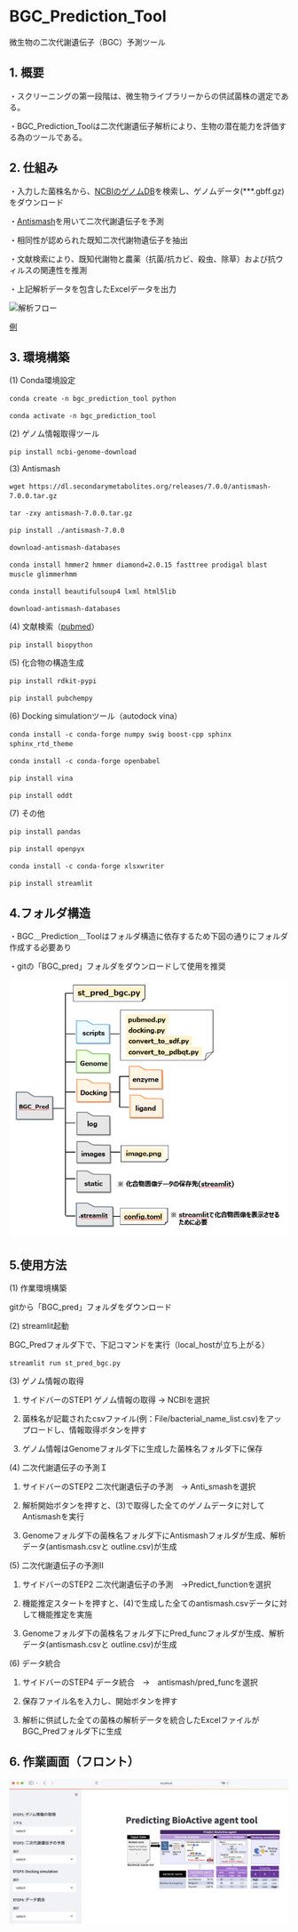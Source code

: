 # BGC_Prediction_Tool 
微生物の二次代謝遺伝子（BGC）予測ツール
## 1. 概要
・スクリーニングの第一段階は、微生物ライブラリーからの供試菌株の選定である。

・BGC_Prediction_Toolは二次代謝遺伝子解析により、生物の潜在能力を評価する為のツールである。
## 2. 仕組み
・入力した菌株名から、[NCBIのゲノムDB](https://www.ncbi.nlm.nih.gov/)を検索し、ゲノムデータ(***.gbff.gz)をダウンロード

・[Antismash](https://github.com/antismash)を用いて二次代謝遺伝子を予測

・相同性が認められた既知二次代謝物遺伝子を抽出

・文献検索により、既知代謝物と農薬（抗菌/抗カビ、殺虫、除草）および抗ウィルスの関連性を推測

・上記解析データを包含したExcelデータを出力

![解析フロー](./images/image.png)

[例]('./file/example_result.png')

## 3. 環境構築
(1) Conda環境設定

`conda create -n bgc_prediction_tool python`

`conda activate -n bgc_prediction_tool`

(2) ゲノム情報取得ツール

`pip install ncbi-genome-download`

(3) Antismash

`wget https://dl.secondarymetabolites.org/releases/7.0.0/antismash-7.0.0.tar.gz`

`tar -zxy antismash-7.0.0.tar.gz`

`pip install ./antismash-7.0.0`

`download-antismash-databases`

`conda install hmmer2 hmmer diamond=2.0.15 fasttree prodigal blast muscle glimmerhmm`

`conda install beautifulsoup4 lxml html5lib`

`download-antismash-databases`

(4) 文献検索（[pubmed](https://pubmed.ncbi.nlm.nih.gov/)）

`pip install biopython`

(5) 化合物の構造生成

`pip install rdkit-pypi`

`pip install pubchempy`

(6) Docking simulationツール（autodock vina）

`conda install -c conda-forge numpy swig boost-cpp sphinx sphinx_rtd_theme`

`conda install -c conda-forge openbabel`

`pip install vina`

`pip install oddt`

(7) その他

`pip install pandas`

`pip install openpyx`

`conda install -c conda-forge xlsxwriter`

`pip install streamlit`

## 4.フォルダ構造

・BGC＿Prediction＿Toolはフォルダ構造に依存するため下図の通りにフォルダ作成する必要あり

・gitの「BGC_pred」フォルダをダウンロードして使用を推奨

![folder](./file/Folder_structure.png)

## 5.使用方法

(1) 作業環境構築

gitから「BGC_pred」フォルダをダウンロード

(2) streamlit起動

BGC_Predフォルダ下で、下記コマンドを実行（local_hostが立ち上がる）

`streamlit run st_pred_bgc.py`

(3) ゲノム情報の取得

 1) サイドバーのSTEP1 ゲノム情報の取得 -> NCBIを選択

 2) 菌株名が記載されたcsvファイル(例：File/bacterial_name_list.csv)をアップロードし、情報取得ボタンを押す

 3) ゲノム情報はGenomeフォルダ下に生成した菌株名フォルダ下に保存

(4) 二次代謝遺伝子の予測Ｉ

 1) サイドバーのSTEP2 二次代謝遺伝子の予測　-> Anti_smashを選択

 2) 解析開始ボタンを押すと、(3)で取得した全てのゲノムデータに対してAntismashを実行

 3) Genomeフォルダ下の菌株名フォルダ下にAntismashフォルダが生成、解析データ(antismash.csvと
    outline.csv)が生成

(5) 二次代謝遺伝子の予測Ⅱ

 1) サイドバーのSTEP2 二次代謝遺伝子の予測　->Predict_functionを選択

 2) 機能推定スタートを押すと、(4)で生成した全てのantismash.csvデータに対して機能推定を実施

 3) Genomeフォルダ下の菌株名フォルダ下にPred_funcフォルダが生成、解析データ(antismash.csvと
    outline.csv)が生成

(6) データ統合

 1) サイドバーのSTEP4 データ統合　->　antismash/pred_funcを選択

 2) 保存ファイル名を入力し、開始ボタンを押す

 3) 解析に供試した全ての菌株の解析データを統合したExcelファイルがBGC_Predフォルダ下に生成

## 6. 作業画面（フロント）

![画面](./file/analysis_page_image.png)





